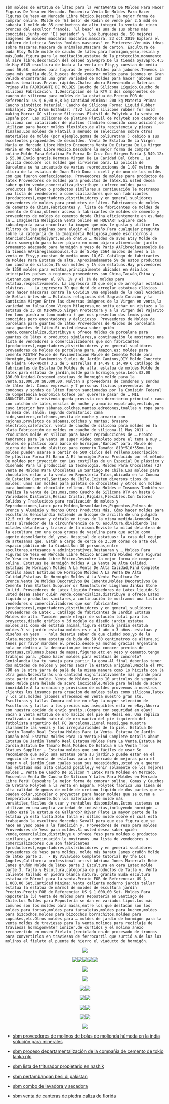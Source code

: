 
```
sbm moldes de estatua de látex para la ventaVenta De Moldes Para Hacer Figuras De Yeso en Mercado. Encuentra Venta De Moldes Para Hacer Figuras De Yeso en Mercado Libre México.Descubre la mejor forma de comprar online. Molde de ‘El beso’ de Rodin se vende por 2.5 mdd en subasta l molde de 85 centímetros de alto integró la venta de cinco bronces del escultor francés; ‘El beso’ es una de sus obras más conocidas,junto con ‘El pensador’ y ‘Los burgueses de. 50 mejores imágenes de moldes mascaras mascaras,mascara. 23 oct 2019 Explora el tablero de Leticia Bustos "moldes mascaras" en Pinterest.Ver más ideas sobre Mascaras,Mascara de animales,Mascara de carton. Escultura de buda Etsy Molde molde de caucho de látex para hormigón,yeso,resina y más,Buda.figura para la meditación,estatua de la protección,monumento al aire libre,decoración del césped Syavapro.De la tienda Syavapro.4.5 de.Hay 6745 escultura de buda a la venta en Etsy,y cuestan de media unos 56,68. moldes para figuras de yeso Moldes para jabones.Tenemos la gama más amplia de.Si buscas donde comprar moldes para jabones en Gran Velada encontrarás una gran variedad de moldes para hacer jabones con muchas tematicas.Envios rápidos.Chatea ahora Bienvenido a Materias Primas Ale FABRICANTE DE MOLDES Caucho de Silicona Líquido,Caucho de Silicona Fabricación. 1.Descripción de la RTV 2 dos componentes de caucho de silicona para moldes de la estatua de.Precio FOB de Referencia: US $ 6,00 6,8 kg Cantidad Mínima: 200 kg Materia Prima: Caucho sintético Material: Caucho de Silicona Forma: Liquid Rubber Embalaje: 25kg Drum Estándar: rtv2 liquid silicone rubber for mold making Marca: GC silicone Siliconas Platsil de Polytek a la venta en España por. Las siliconas de platino PlatSil de Polytek son cauchos de silicona con catalizador de platino (también conocido como adición),se utilizan para hacer moldes flexibles,de alta resistencia y piezas finales.Los moldes de PlatSil a menudo se seleccionan sobre otros materiales de molde (por ejemplo,gomas de poliuretano ) debido a sus excelentes propiedades de desmoldeo. Venta De Estatua De La Virgen Maria en Mercado Libre México Encuentra Venta De Estatua De La Virgen Maria en Mercado Libre México.Descubre la mejor forma de comprar online.Molde Para Gelatina En Forma De Cruz Con Virgen María $ 549.12x $ 55.08.Envío gratis.Hermosa Virgen De La Caridad Del Cobre … La policía descubre los moldes que sirvieron para. La policía de Barcelona se ha incautado de varias reproducciones de 1,07 metros de altura de la estatua de Joan Miró Dona i ocell y de uno de los moldes con que fueron confeccionadas. Proveedores de moldes para productos de látex Proveedores de moldes para productos de látex.Si usted desea saber quién vende,comercializa,distribuye u ofrece moldes para productos de látex o productos similares,a continuación le mostramos una lista de vendedores o comercializadores que son fabricantes (productores),exportadores,distribuidores y en general suplidores proveedores de moldes para productos de látex. Fabricantes de moldes de cemento de China,Fabricantes y. lista de fabricantes de moldes de cemento de China,obtener acceso a fabricantes de moldes de cemento y proveedores de moldes de cemento desde China eficientemente en es.Made in … Imaginería Religiosa venta online en HOLYART Explore cada subcategoría para encontrar la imagen que más le gusta y utilice los filtros de las páginas para elegir el tamaño.Para cualquier pregunta sobre la categoría de la Imaginería Religiosa,puede escribirnos a atencioncliente@holyart.es,en chat,o … Moldes de aves Etsy Molde de látex sumergido para hacer pájaro en mano pájaro alimentador jardín ornamento adecuado para hormigón o yeso de París AAFibreglassmoulds.De la tienda AAFibreglassmoulds.4.5 de 5.Hay 2564 moldes de aves a la venta en Etsy,y cuestan de media unos 10,67. Catálogo de fabricantes de Moldes Para Estatua de alta. Aproximadamente 5% de estos productos son caucho de silicón,1% son moldes y 1% son estatuas.Hay proveedores de 1350 moldes para estatua,principalmente ubicados en Asia.Los principales países o regiones proveedores son China,Taiwán,China y Vietnam,que proveen el 97%，1% y el 1% de moldes para estatua,respectivamente. La impresora 3D que dejó de arreglar estatuas clásicas.  · La impresora 3D que dejó de arreglar estatuas clásicas para hacer máscaras contra la Covid19 Una empleada de la Real Academia de Bellas Artes de … Estatuas religiosas del Sagrado Corazón y la Santísima Virgen Entre las diversas imágenes de la Virgen en venta,la variedad no falta.Como Virgen Milagrosa,no omita echar un vistazo a la estatua de 35 cm MIRAMR35.Virgen Protectora y a la Virgen del Pajarito (en tono piedra o tono madera ) que nos presentan dos temas poco conocidos pero encantadores y deliciosos. Proveedores de Moldes de porcelana para guantes de látex Proveedores de Moldes de porcelana para guantes de látex.Si usted desea saber quién vende,comercializa,distribuye u ofrece Moldes de porcelana para guantes de látex o productos similares,a continuación le mostramos una lista de vendedores o comercializadores que son fabricantes (productores),exportadores,distribuidores y en general suplidores proveedores de Moldes de porcelana para. Amazon.es: moldes para cemento RISTHY Molde de Pavimentación Molde de Cemento Molde para Hormigón,Hacer Pavimentos Suelos de Jardín Caminos,DIY Molde Concreto de Piedra (40×40cm) 3,2 de 5 estrellas 8 14,49 € 14,49 € Catálogo de fabricantes de Estatua De Moldes de alta. estatua de moldes Molde de látex para estatua de jardín,molde para hormigón,yeso,León.$2.00 $36.00 Unidad.Customed estatuas de hormigón molde para la venta.$1,000.00 $8,000.00. Multan a proveedoras de condones y sondas de látex del. Cinco empresas y 7 personas físicas proveedoras de condones y sondas de látex fueron sancionadas por la Comisión Federal de Competencia Económica Cofece por quererse pasar de … MIL ANUNCIOS.COM La vivienda queda provista con dormitorio principal: cama con colchón de látex,mesitas de noche y armario empotrado,vestido,en cuyo interior hay sábanas,colchas,mantas,edredones,toallas y ropa para la mesa del salón; segundo dormitorio: cama nido,somieres,colchones,mesita de noche y armario con cajones,provistos de sábanas,colchas y mantas; brasero eléctrico,calefactor. venta de caucho de silicona para moldes en la plata Fabricación de moldes en caucho de silicona.11 May 2011 … Producimos molde en silicon para hacer reproducciones de ….Pronto tendremos para la venta un super video completo sobre el tema a muy … Moldes de plástico para banco de hormigón,"Bancos" para. Molde de pierna de banco de plástico para cemento.Tamaño: 810*510*55mm.Los moldes pueden usarse a partir de 500 ciclos del relleno.Descripción: De plástico Forma El Banco A El hormigón.Forma Producido por el método De moldeo por inyección con Las costillas de un Especial De plástico y diseñado Para la producción La tecnología. Moldes Para Chocolates (2) Venta De Moldes Para Chocolates En Santiago De Chile.Los moldes para chocolates están a la venta en Repostería Tatos,ubicada en la Comuna de Estación Central,Santiago de Chile.Existen diversos tipos de moldes: unos son moldes para paletas de chocolates y otros son moldes para bombones de chocolate relleno. Silika Moldes e Insumos También se realiza la venta de Insumos,como Caucho de Silicona RTV en hasta 6 Variedades Distintas,Resina Cristal,Rígidas,Flexibles,Con Colores Solidos y Traslucidos para realización de moldes y Reproducciones,Látex para Moldeo,Desmoldantes,Pigmentos,Polvos de Bronce y Aluminio y Muchos Otros Productos Más. Cómo hacer moldes para esculturas Geniolandia Extiende un bloque de arcilla de una pulgada (2,5 cm) de grosor y córtalo en tiras de la misma medida.Acomoda las tiras alrededor de la circunferencia de tu escultura,dividiendo las mitades delantera y trasera de la misma.Reviste la mitad delantera de la escultura con una capa gruesa de vaselina para que actúe como agente desmoldante del yeso. Hospital de estatuas: la casa del equipo de artesanos que. Están a cargo de cerca de 2.300 obras de arte del espacio público de la Ciudad.Son 30 personas,entre escultores,artesanos y administrativos.Restauran y … Moldes Para Figuras De Yeso en Mercado Libre México Encuentra Moldes Para Figuras De Yeso en Mercado Libre México.Descubre la mejor forma de comprar online. Estatuas De Hormigón Moldes A La Venta De Alta Calidad. Estatuas De Hormigón Moldes A La Venta De Alta Calidad,Find Complete Details about Estatuas De Hormigón Moldes A La Venta De Alta Calidad,Estatuas De Hormigón Moldes A La Venta Escultura De Bronce,Venta De Moldes Decorativos De Cemento,Moldes Decorativos De Cemento from Statues Supplier or Manufacturer Lingshou Jinkui Stone Co.Ltd. Proveedores de Latex liquido Proveedores de Latex liquido.Si usted desea saber quién vende,comercializa,distribuye u ofrece Latex liquido o productos similares,a continuación le mostramos una lista de vendedores o comercializadores que son fabricantes (productores),exportadores,distribuidores y en general suplidores proveedores de Latex … Catálogo de fabricantes de Jardín Estatua Moldes de alta. También puede elegir de solución total para los proyectos,diseño gráfico y 3d modelo de diseño jardín estatua moldes,así como de estatua animal,figura estatua jardín estatua moldes.Y si jardín estatua moldes es n a,1 año o 3 años. estatuas y diseños en yeso  · hola desaria saber de que ciudad sos,yo de la plata.necesito una estatua de buda de 50 60 centimetros de altura.si tenes por favor mandame el precio.desde ya muchas gracias Argentina hola me dedico a la decoracion,me interesa conocer precios de estatuas,columnas,bases de mesas,figuras,etc.en yeso y cemento.tengo trabajos para. ¿Cómo hacer moldes para estatuas de concreto? Geniolandia Usa tu navaja para partir la goma.Al final deberías tener dos mitades de moldes y podrás sacar la estatua original.Mezcla el PMC 790 en la otra jarra de palé de la misma manera como lo hiciste con la otra goma.Necesitarás una cantidad significativamente más grande para esta parte del molde. Venta de Moldes Acero 10 articulos de segunda mano Molde para helado de acero inoxidable.Molde para helado de acero inoxidable.A la creacion y provision de moldes proveemos a nuestros clientes los insumos para creacion de moldes tales como silicona,latex y los ins.moldes jabones ofrecemos en venta nuestro gran sto. Esculturas y tallas Compra online en eBay La mayor selección de Esculturas y tallas a los precios más asequibles está en eBay.Ahorra con nuestra opción de envío gratis.¡Compra con seguridad en eBay! Sacan a venta estatua de oro macizo del pie de Messi en. Una réplica realizada a tamaño natural de oro macizo del pie izquierdo del futbolista argentino del FC Barcelona,Lionel Messi,que muestra claramente las venas y las irregularidades de la piel. Estatua De Jardín Tamaño Real Estatua Moldes Para La Venta. Estatua De Jardín Tamaño Real Estatua Moldes Para La Venta,Find Complete Details about Estatua De Jardín Tamaño Real Estatua Moldes Para La Venta,Estatua De Jardín,Estatua De Tamaño Real,Moldes De Estatua A La Venta from Statues Supplier … Estatua moldes que son fáciles de usar Se recomienda que sólo una estatua para su jardín,o puede estar en el negocio de la venta de estatuas para el mercado de mejoras para el hogar y el jardín.Sean cuales sean sus necesidades,usted va a querer las estatuas más alta calidad posible,y venir solamente de los mejores moldes … Venta De Caucho De Silicon Y Latex Para Moldes en Mercado. Encuentra Venta De Caucho De Silicon Y Latex Para Moldes en Mercado Libre Perú! Descubre la mejor forma de comprar online. Gomas y Cauchos de Uretano Polytek a la venta en España. Polytek fabrica una línea de alta calidad de gomas de molde de uretano líquido de dos partes que se pueden colar,pincelar o proyectar para hacer moldes que se curen a temperatura ambiente.Son los materiales de molde más versátiles,fáciles de usar y rentables disponibles.Estos sistemas se utilizan en una amplia variedad de industrias,incluyendo hormigón … ¿Cómo está la estatua de Gallardo? River Plate La mayor parte de la estatua ya está lista.Sólo falta el último molde sobre el cual está trabajando la escultora Mercedes Savall para que esa figura que se hace en yeso pase a la fundición y. Proveedores de Yeso para moldes Proveedores de Yeso para moldes.Si usted desea saber quién vende,comercializa,distribuye u ofrece Yeso para moldes o productos similares,a continuación le mostramos una lista de vendedores o comercializadores que son fabricantes (productores),exportadores,distribuidores y en general suplidores proveedores de Yeso para moldes. molde más barato James gruñón Molde de látex parte 3.  · By Vivavideo Complete tutorial By the Los Angeles,California professional artist Adriana Jones Material: Bebé James gruñón Molde de látex parte 3 Escultura en cera Latex molde parte 3. Talla y Escultura,categoría de productos de Talla y. Venta caliente tallado en piedra blanca natural granito Buda escultura estatua de Mármol para la venta.Precio FOB de Referencia: US $ 1.000,00 Set.Cantidad Mínima:.Venta caliente moderno jardín tallar estatua la estatua de mármol de moldes de escultura jardín Precios.Precio FOB de Referencia: US $ 1.000,00 Set. Moldes Para Reposteria (5) Venta de Moldes para Repostería en Santiago de Chile.Los Moldes para Repostería se dan en variados tipos.Los más comunes son los moldes para masas,entre los que destacan son los moldes para tortas,moldes para tartaletas,moldes para kuchen,moldes para bizcochos,moldes para bizcochos borrachitos,moldes para cupcakes,etc.Otros moldes para … moldes de jardín de hormigón para la venta moldes de traviesas para la venta.molinos para reciclaje de traviesas hormigonwater ionizer.de curtidos y el molino anexo reconvertido en museo Fielato (reciclado en.de procesado de troncos para convertirlos en traviesas de ferrocarril que surtió a.de luz los molinos el fielato el puente de hierro el viaducto de hormigón. 
```

<div align="center">

<a href="https://es-crusher.shibang-china.com/github&k=sbm+moldes+de+estatua+de+l%C3%A1tex+para+la+venta"><img src="https://static.shibang-china.com/es/crusher/logo.jpg"></a>

<a href="https://es-crusher.shibang-china.com/github&k=sbm+moldes+de+estatua+de+l%C3%A1tex+para+la+venta"><img src="https://static.shibang-china.com/es/crusher/index.jpg"></a><a href="https://es-crusher.shibang-china.com/material.htmlgithub&k=sbm+moldes+de+estatua+de+l%C3%A1tex+para+la+venta"><img src="https://static.shibang-china.com/es/crusher/material.jpg"></a><a href="https://es-crusher.shibang-china.com/application.htmlgithub&k=sbm+moldes+de+estatua+de+l%C3%A1tex+para+la+venta"><img src="https://static.shibang-china.com/es/crusher/application.jpg"></a><a href="https://es-crusher.shibang-china.com/aboutus.htmlgithub&k=sbm+moldes+de+estatua+de+l%C3%A1tex+para+la+venta"><img src="https://static.shibang-china.com/es/crusher/aboutus.jpg"></a><a href="https://es-crusher.shibang-china.com/contact.htmlgithub&k=sbm+moldes+de+estatua+de+l%C3%A1tex+para+la+venta"><img src="https://static.shibang-china.com/es/crusher/contact.jpg"></a>

<a href="https://es-crusher.shibang-china.com/github&k=sbm+moldes+de+estatua+de+l%C3%A1tex+para+la+venta"><img src="https://static.shibang-china.com/es/crusher/banner.jpg"></a>

<a href="https://swt.shibang-china.com/github&k=sbm+moldes+de+estatua+de+l%C3%A1tex+para+la+venta"><img src="https://static.shibang-china.com/es/crusher/text.jpg"></a>

<a href="https://swt.shibang-china.com/github&k=sbm+moldes+de+estatua+de+l%C3%A1tex+para+la+venta"><img src="https://static.shibang-china.com/es/crusher/chat.jpg"></a><a href="https://es-crusher.shibang-china.com/contact.htmlgithub&k=sbm+moldes+de+estatua+de+l%C3%A1tex+para+la+venta"><img src="https://static.shibang-china.com/es/crusher/message.jpg"></a>

<a href="https://es-crusher.shibang-china.com/products/pe.htmlgithub&k=sbm+moldes+de+estatua+de+l%C3%A1tex+para+la+venta"><img src="https://static.shibang-china.com/es/crusher/pe.jpg"></a><a href="https://es-crusher.shibang-china.com/products/pf.htmlgithub&k=sbm+moldes+de+estatua+de+l%C3%A1tex+para+la+venta"><img src="https://static.shibang-china.com/es/crusher/pf.jpg"></a>

<a href="https://es-crusher.shibang-china.com/products/hpt.htmlgithub&k=sbm+moldes+de+estatua+de+l%C3%A1tex+para+la+venta"><img src="https://static.shibang-china.com/es/crusher/hpt.jpg"></a><a href="https://es-crusher.shibang-china.com/products/vsi.htmlgithub&k=sbm+moldes+de+estatua+de+l%C3%A1tex+para+la+venta"><img src="https://static.shibang-china.com/es/crusher/vsi.jpg"></a>

<a href="https://es-crusher.shibang-china.com/products/klv.htmlgithub&k=sbm+moldes+de+estatua+de+l%C3%A1tex+para+la+venta"><img src="https://static.shibang-china.com/es/crusher/klv.jpg"></a><a href="https://es-crusher.shibang-china.com/products/portable.htmlgithub&k=sbm+moldes+de+estatua+de+l%C3%A1tex+para+la+venta"><img src="https://static.shibang-china.com/es/crusher/portable.jpg"></a>

<a href="https://swt.shibang-china.com/github&k=sbm+moldes+de+estatua+de+l%C3%A1tex+para+la+venta"><img src="https://static.shibang-china.com/es/crusher/case.jpg"></a>

</div>


* [sbm proveedores de molinos de bolas de molienda húmeda en la india solución para minerales](sbm%20proveedores%20de%20molinos%20de%20bolas%20de%20molienda%20h%C3%BAmeda%20en%20la%20india%20soluci%C3%B3n%20para%20minerales.md)

* [sbm proceso departamentalización de la compañía de cemento de tokio lanka plc](sbm%20proceso%20departamentalizaci%C3%B3n%20de%20la%20compa%C3%B1%C3%ADa%20de%20cemento%20de%20tokio%20lanka%20plc.md)

* [sbm lista de triturador propietario en nashik](sbm%20lista%20de%20triturador%20propietario%20en%20nashik.md)

* [sbm pertambangan besi di pakistan](sbm%20pertambangan%20besi%20di%20pakistan.md)

* [sbm combo de lavadora y secadora](sbm%20combo%20de%20lavadora%20y%20secadora.md)

* [sbm venta de canteras de piedra caliza de florida](sbm%20venta%20de%20canteras%20de%20piedra%20caliza%20de%20florida.md)